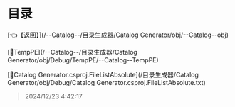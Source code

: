 # 目录  


[👈【返回】](/--Catalog--/目录生成器/Catalog Generator/obj/--Catalog--obj)  


[📁TempPE](/--Catalog--/目录生成器/Catalog Generator/obj/Debug/TempPE/--Catalog--TempPE)  

[📜Catalog Generator.csproj.FileListAbsolute](/目录生成器/Catalog Generator/obj/Debug/Catalog Generator.csproj.FileListAbsolute.txt)  







> 2024/12/23 4:42:17
